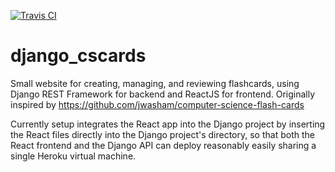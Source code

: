 [![Travis CI](https://travis-ci.com/B-T-D/django_cscards.svg?branch=master)](https://travis-ci.com/B-T-D/django_cscards)


# django_cscards
Small website for creating, managing, and reviewing flashcards, using Django REST Framework for backend and ReactJS for frontend. Originally inspired by https://github.com/jwasham/computer-science-flash-cards

Currently setup integrates the React app into the Django project by inserting the React files directly into the Django project's directory, so that both the React frontend and the Django API can deploy reasonably easily sharing a single Heroku virtual machine. 
